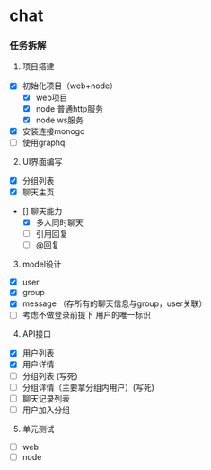 # chat

### 任务拆解
1. 项目搭建 
- [x] 初始化项目（web+node）
  - [x] web项目
  - [x] node 普通http服务
  - [x] node ws服务
- [x] 安装连接monogo
- [ ] 使用graphql
2. UI界面编写
- [x] 分组列表
- [x] 聊天主页
- [] 聊天能力
  - [x] 多人同时聊天
  - [ ] 引用回复
  - [ ] @回复
3. model设计
- [x] user
- [x] group
- [x] message （存所有的聊天信息与group，user关联）
- [ ] 考虑不做登录前提下 用户的唯一标识
4. API接口
- [x] 用户列表
- [x] 用户详情
- [ ] 分组列表 (写死)
- [ ] 分组详情（主要拿分组内用户）(写死)
- [ ] 聊天记录列表
- [ ] 用户加入分组
5. 单元测试
- [ ] web
- [ ] node